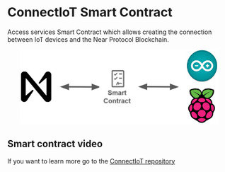 # ConnectIoT Smart Contract
Access services Smart Contract which allows creating the connection between IoT devices and the Near Protocol Blockchain.
<center>

![Arq,use](../assets/images/Screenshot%20from%202022-08-10%2010-16-12.png)

</center>

## Smart contract video



If you want to learn more go to the [ConnectIoT repository](https://github.com/paul-cruz/ConnectIoT)

